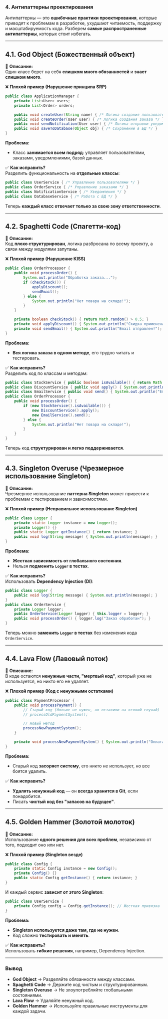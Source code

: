 ### **4. Антипаттерны проектирования**

Антипаттерны — это **ошибочные практики проектирования**, которые приводят к проблемам в разработке, ухудшают читаемость, поддержку и масштабируемость кода. Разберем **самые распространенные антипаттерны**, которых стоит избегать.

---

## **4.1. God Object (Божественный объект)**
📌 **Описание:**  
Один класс берет на себя **слишком много обязанностей** и **знает слишком много**.

❌ **Плохой пример (Нарушение принципа SRP)**
```java
public class ApplicationManager {
    private List<User> users;
    private List<Order> orders;

    public void createUser(String name) { /* Логика создания пользователя */ }
    public void createOrder(User user) { /* Логика создания заказа */ }
    public void sendNotification(User user) { /* Логика отправки уведомления */ }
    public void saveToDatabase(Object obj) { /* Сохранение в БД */ }
}
```
**Проблема:**
- Класс **занимается всем подряд**: управляет пользователями, заказами, уведомлениями, базой данных.

✅ **Как исправить?**  
Разделить функциональность на **отдельные классы**:
```java
public class UserService { /* Управление пользователями */ }
public class OrderService { /* Управление заказами */ }
public class NotificationService { /* Уведомления */ }
public class DatabaseService { /* Работа с БД */ }
```
Теперь **каждый класс отвечает только за свою зону ответственности**.

---

## **4.2. Spaghetti Code (Спагетти-код)**
📌 **Описание:**  
Код **плохо структурирован**, логика разбросана по всему проекту, а связи между модулями запутаны.

❌ **Плохой пример (Нарушение KISS)**
```java
public class OrderProcessor {
    public void processOrder() {
        System.out.println("Обработка заказа...");
        if (checkStock()) {
            applyDiscount();
            sendEmail();
        } else {
            System.out.println("Нет товара на складе!");
        }
    }

    private boolean checkStock() { return Math.random() > 0.5; }
    private void applyDiscount() { System.out.println("Скидка применена!"); }
    private void sendEmail() { System.out.println("Email отправлен!"); }
}
```
**Проблема:**
- **Вся логика заказа в одном методе**, его трудно читать и тестировать.

✅ **Как исправить?**  
Разделить код по классам и методам:
```java
public class StockService { public boolean isAvailable() { return Math.random() > 0.5; } }
public class DiscountService { public void apply() { System.out.println("Скидка применена!"); } }
public class EmailService { public void send() { System.out.println("Email отправлен!"); } }
public class OrderProcessor {
    public void processOrder() {
        if (new StockService().isAvailable()) {
            new DiscountService().apply();
            new EmailService().send();
        } else {
            System.out.println("Нет товара на складе!");
        }
    }
}
```
Теперь код **структурирован и легко поддерживается**.

---

## **4.3. Singleton Overuse (Чрезмерное использование Singleton)**
📌 **Описание:**  
Чрезмерное использование **паттерна Singleton** может привести к проблемам с тестированием и зависимостями.

❌ **Плохой пример (Неправильное использование Singleton)**
```java
public class Logger {
    private static Logger instance = new Logger();
    private Logger() {}
    public static Logger getInstance() { return instance; }
    public void log(String message) { System.out.println(message); }
}
```
**Проблема:**
- **Жесткая зависимость от глобального состояния**.
- Нельзя **подменить `Logger` в тестах**.

✅ **Как исправить?**  
Использовать **Dependency Injection (DI)**:
```java
public class Logger {
    public void log(String message) { System.out.println(message); }
}
public class OrderService {
    private Logger logger;
    public OrderService(Logger logger) { this.logger = logger; }
    public void processOrder() { logger.log("Заказ обработан"); }
}
```
Теперь можно **заменить `Logger` в тестах** без изменения кода `OrderService`.

---

## **4.4. Lava Flow (Лавовый поток)**
📌 **Описание:**  
В коде остаются **ненужные части, "мертвый код"**, который уже не используется, но никто его не удаляет.

❌ **Плохой пример (Код с ненужными остатками)**
```java
public class PaymentProcessor {
    public void processPayment() {
        // Старый код (больше не нужен, но оставили на всякий случай)
        // processOldPaymentSystem();

        // Новый метод
        processNewPaymentSystem();
    }

    private void processNewPaymentSystem() { System.out.println("Оплата через новую систему"); }
}
```
**Проблема:**
- Старый код **засоряет систему**, его никто не использует, но все боятся удалить.

✅ **Как исправить?**
- **Удалять ненужный код** — он **всегда хранится в Git**, если понадобится.
- Писать **чистый код без "запасов на будущее"**.

---

## **4.5. Golden Hammer (Золотой молоток)**
📌 **Описание:**  
Использование **одного решения для всех проблем**, независимо от того, подходит оно или нет.

❌ **Плохой пример (Singleton везде)**
```java
public class Config {
    private static Config instance = new Config();
    private Config() {}
    public static Config getInstance() { return instance; }
}
```
И каждый сервис **зависит от этого Singleton**:
```java
public class UserService {
    private Config config = Config.getInstance(); // Жесткая привязка
}
```
**Проблема:**
- **Singleton используется даже там, где не нужен**.
- Код сложно **тестировать и менять**.

✅ **Как исправить?**  
Использовать **гибкие решения**, например, Dependency Injection.

---

### **Вывод**
- **God Object** → Разделяйте обязанности между классами.
- **Spaghetti Code** → Держите код чистым и структурированным.
- **Singleton Overuse** → Не злоупотребляйте глобальными состояниями.
- **Lava Flow** → Удаляйте ненужный код.
- **Golden Hammer** → Используйте правильные инструменты для каждой задачи.

